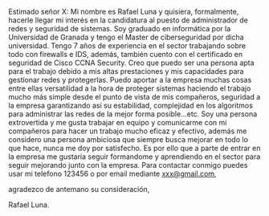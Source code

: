 Estimado señor X:
Mi nombre es Rafael Luna y quisiera, formalmente, hacerle llegar mi interés en la candidatura al puesto de administrador de redes y seguridad de sistemas. Soy graduado en informática por la Universidad de Granada
y tengo el Master de ciberseguridad por dicha universidad. Tengo 7 años de experiencia en el sector trabajando sobre todo con firewalls e IDS, además, también cuento con el certificado en seguridad de Cisco CCNA Security.
Creo que puedo ser una persona apta para el trabajo debido a mis altas prestaciones y mis capacidades para gestionar redes y protegerlas. Puedo aportar a la empresa muchas cosas entre ellas versatilidad a la hora
de proteger sistemas haciendo el trabajo mucho más simple desde el punto de vista de mis compañeros, seguridad a la empresa garantizando así su estabilidad, complejidad en los algoritmos para administrar las redes de la
mejor forma posible...etc. Soy una persona extrovertida y me gusta trabajar en equipo y comunicarme con mi compañeros para hacer un trabajo mucho eficaz y efectivo, además me considero una persona ambiciosa que 
siempre busca mejorar en todo lo que hace, nunca me doy por satisfecho. Es por ello que a parte de entrar en la empresa me gustaría seguir formandome y aprendiendo en el sector para seguir mejorando junto con la empresa.
Para contactar conmigo puedes usar mi telefono 123456 o por email mediante xxx@gmail.com,

agradezco de antemano su consideración,

Rafael Luna.
